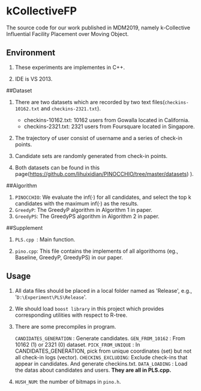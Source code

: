 # kCollectiveFP
The source code for our work published in MDM2019, namely k-Collective Influential Facility Placement over Moving Object.

## Environment

1.  These experiments are implementes in C++.

2.  IDE is VS 2013.

##Dataset

1.  There are two datasets which are recorded by two text files(`checkins-10162.txt` and `checkins-2321.txt`).

    *   checkins-10162.txt: 10162 users from Gowalla located in California.
    *   checkins-2321.txt: 2321 users from Foursquare located in Singapore.
2.  The trajectory of user consist of username and a series of check-in points.

3.  Candidate sets are randomly generated from check-in points.
4. Both datasets can be found in this page(https://github.com/lihuixidian/PINOCCHIO/tree/master/datasets)
).


##Algorithm

1. `PINOCCHIO`: We evaluate the inf(·) for all candidates, and select the top k candidates with the maximum inf(·) as the results.
2. `GreedyP`: The GreedyP algorithm in Algorithm 1 in paper.
3. `GreedyPS`: The GreedyPS algorithm in Algorithm 2 in paper.

##Supplement

1.  `PLS.cpp `: Main function. 

2.  `pino.cpp`: This file contains the implements of all algorithoms (eg., Baseline, GreedyP, GreedyPS) in our paper.

## Usage

1.  All data files should be placed in a local folder named as 'Release', e.g., '`D:\Experiment\PLS\Release`'.

2.  We should load `boost library` in this project which provides corresponding utilities with respect to R-tree.

3.  There are some precompiles in program.

    `CANDIDATES_GENERATION` : Generate candidates.
    `GEN_FROM_10162` : From 10162 (1) or 2321 (0) dataset.
    `PICK_FROM_UNIQUE` : In CANDIDATES_GENERATION, pick from unique coordinates (set) but not all check-in logs (vector).
    `CHECKINS_EXCLUDING`: Exclude check-ins that appear in candidates. And generate checkins.txt.
    `DATA_LOADING` : Load the datas about candidates and users.
    **They are all in PLS.cpp.**
4. `HUSH_NUM`: the number of bitmaps in `pino.h`.
